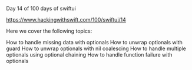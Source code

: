 Day 14 of 100 days of swiftui

https://www.hackingwithswift.com/100/swiftui/14

Here we cover the following topics:

How to handle missing data with optionals
How to unwrap optionals with guard
How to unwrap optionals with nil coalescing
How to handle multiple optionals using optional chaining
How to handle function failure with optionals
